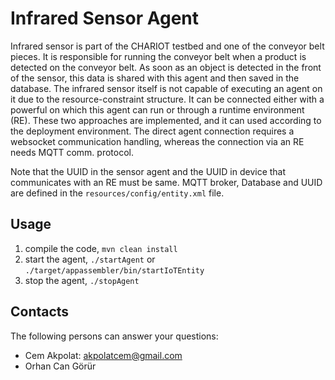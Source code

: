 # Infrared Sensor Agent

Infrared sensor is part of the CHARIOT testbed and one of the conveyor belt pieces. It is responsible for running the conveyor belt
when a product is detected on the conveyor belt. As soon as an object is detected in the front of the sensor, this data is shared 
with this agent and then saved in the database.
The infrared sensor itself is not capable of executing an agent on it due to the resource-constraint structure. It can be connected either  with a powerful on which this agent can run
or through a runtime environment (RE). These two approaches are implemented, and it can used according to the deployment environment. The direct agent connection requires a websocket communication handling, whereas 
the connection via an RE needs MQTT comm. protocol. 

Note that the UUID in the sensor agent and the UUID in device that communicates with an RE must be same. 
MQTT broker, Database and UUID are defined in the `resources/config/entity.xml` file.

## Usage
1. compile the code, `mvn clean install`
2. start the agent, `./startAgent` or `./target/appassembler/bin/startIoTEntity`
3. stop the agent, `./stopAgent`  

## Contacts

The following persons can answer your questions: 

- Cem Akpolat: [akpolatcem@gmail.com](mailto://akpolatcem@gmail.com)
- Orhan Can Görür